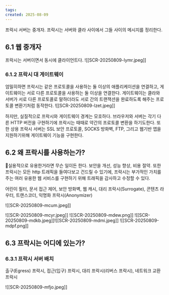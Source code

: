 ```yaml
---
tags: 
created: 2025-08-09
---
```

프락시 서버는 중개자. 프락시는 서버와 클라 사이에서 그들 사이의 메시지를 정리한다.
## 6.1 웹 중개자
프락시는 서버이면서 동시에 클라이언트다.
![[SCR-20250809-lymr.jpeg]]
### 6.1.2 프락시 대 게이트웨이
엄밀히하면 프락시는 같은 프로토콜을 사용하는 둘 이상의 애플리케이션을 연결하고, 게이트웨이는 서로 다른 프로토콜을 사용하는 둘 이상을 연결한다. 게이트웨이는 클라와 서버가 서로 다른 프로토콜로 말하더라도 서로 간의 트랜잭션을 완료하도록  해주는 프로토콜 변환기처럼 동작한다.
![[SCR-20250809-lzet.jpeg]]

하지만, 실질적으로 프락시와 게이트웨이 경계는 모호하다. 브라우저와 서버는 각기 다른 HTTP 버전을 구현하기에 프락시는 때때로 약간의 프로토콜 변환을 하기도한다. 또한 상용 프락시 서버는 SSL 보안 프로토콜, SOCKS 방화벽, FTP, 그리고 웹기반 앱을 지원하기위해 게이트웨이 기능을 구현한다.
## 6.2 왜 프락시를 사용하는가?
실용적으로 유용한거라면 무슨 일이든 한다. 보안을 개선, 성능 향상, 비용 절약. 또한 프락시는 모든 http 트래픽을 들여다보고 건드릴 수 있기에, 프락시는 부가적인 가치를 주는 여러 유용한 웹 서비스를 구현하기 위해 트래픽을 감사하고 수정할 수 있다.

어린이 필터, 문서 접근 제어, 보안 방화벽,  웹 캐시, 대리 프락시(Surrogate), 콘텐츠 라우터, 트랜스코더, 익명화 프락시(Anonymizer)

![[SCR-20250809-mcum.jpeg]]

![[SCR-20250809-mcyr.jpeg]]
![[SCR-20250809-mdew.png]]
![[SCR-20250809-mdkb.jpeg]]![[SCR-20250809-mdmi.jpeg]]
![[SCR-20250809-mdpf.png]]
## 6.3 프락시는 어디에 있는가?
### 6.3.1 프락시 서버 배치
출구(Egress) 프락시, 접근(입구) 프락시, 대리 프락시(리버스 프락시), 네트워크 교환 프락시

![[SCR-20250809-mfjo.jpeg]]

